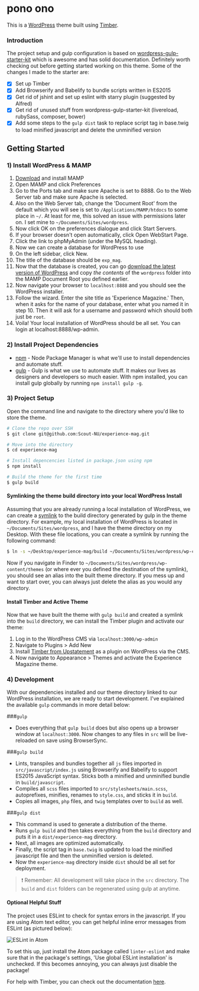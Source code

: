 # pono ono

This is a [WordPress](https://wordpress.org/) theme built using [Timber](https://www.upstatement.com/timber/).

### Introduction

The project setup and gulp configuration is based on [wordpress-gulp-starter-kit](https://github.com/synapticism/wordpress-gulp-starter-kit) which is awesome and has solid documentation. Definitely worth checking out before getting started working on this theme. Some of the changes I made to the starter are:

- [x] Set up Timber
- [x] Add Browserify and Babelify to bundle scripts written in ES2015
- [x] Get rid of jshint and set up eslint with starry plugin (suggested by Alfred)
- [x] Get rid of unused stuff from wordpress-gulp-starter-kit (livereload, rubySass, composer, bower)
- [x] Add some steps to the `gulp dist` task to replace script tag in base.twig to load minified javascript and delete the unminified version

## Getting Started

### 1) Install WordPress & MAMP

1. [Download](https://www.mamp.info/en/) and install MAMP
2. Open MAMP and click Preferences
3. Go to the Ports tab and make sure Apache is set to 8888. Go to the Web Server tab and make sure Apache is selected.
4. Also on the Web Server tab, change the 'Document Root' from the default which you will see is set to `/Applications/MAMP/htdocs` to some place in `~/`. At least for me, this solved an issue with permissions later on. I set mine to `~/Documents/Sites/wordpress`.
5. Now click OK on the preferences dialogue and click Start Servers.
6. If your browser doesn't open automatically, click Open WebStart Page.
7. Click the link to phpMyAdmin (under the MySQL heading).
8. Now we can create a database for WordPress to use
9. On the left sidebar, click New.
10. The title of the database should be `exp_mag`.
11. Now that the database is created, you can go [download the latest version of WordPress](https://wordpress.org/) and copy _the contents_ of the `wordpress` folder into the MAMP Document Root you defined earlier.
12. Now navigate your browser to `localhost:8888` and you should see the WordPress installer.
13. Follow the wizard. Enter the site title as 'Experience Magazine.' Then, when it asks for the name of your database, enter what you named it in step 10. Then it will ask for a username and password which should both just be `root`.
14. Voila! Your local installation of WordPress should be all set. You can login at localhost:8888/wp-admin.


### 2) Install Project Dependencies

- [npm](https://www.npmjs.com/) - Node Package Manager is what we'll use to install dependencies and automate stuff.
- [gulp](http://gulpjs.com/) - Gulp is what we use to automate stuff. It makes our lives as designers and developers so much easier. With npm installed, you can install gulp globally by running `npm install gulp -g`.

### 3) Project Setup
Open the command line and navigate to the directory where you'd like to store the theme.
```bash
# Clone the repo over SSH
$ git clone git@github.com:Scout-NU/experience-mag.git

# Move into the directory
$ cd experience-mag

# Install depencencies listed in package.json using npm
$ npm install

# Build the theme for the first time
$ gulp build
```

#### Symlinking the theme build directory into your local WordPress Install

Assuming that you are already running a local installation of WordPress, we can create a [symlink](https://en.wikipedia.org/wiki/Symbolic_link) to the build directory generated by gulp in the theme directory. For example, my local installation of WordPress is located in `~/Documents/Sites/wordpress`, and I have the theme directory on my Desktop. With these file locations, you can create a symlink by running the following command:

```bash
$ ln -s ~/Desktop/experience-mag/build ~/Documents/Sites/wordpress/wp-content/themes/experience-mag
```

Now if you navigate in Finder to `~/Documents/Sites/wordpress/wp-content/themes` (or where ever you defined the destination of the symlink), you should see an alias into the built theme directory. If you mess up and want to start over, you can always just delete the alias as you would any directory.

#### Install Timber and Active Theme

Now that we have built the theme with `gulp build` and created a symlink into the `build` directory, we can install the Timber plugin and activate our theme:

1. Log in to the WordPress CMS via `localhost:3000/wp-admin`
2. Navigate to Plugins > Add New
3. Install [Timber from Upstatement](https://wordpress.org/plugins/timber-library/) as a plugin on WordPress via the CMS.
4. Now navigate to Appearance > Themes and activate the Experience Magazine theme.

### 4) Development

With our dependencies installed and our theme directory linked to our WordPress installation, we are ready to start development. I've explained the available `gulp` commands in more detail below:

###`gulp`
- Does everything that `gulp build` does but also opens up a browser window at `localhost:3000`. Now changes to any files in `src` will be live-reloaded on save using BrowserSync.

###`gulp build`
- Lints, transpiles and bundles together all `js` files imported in `src/javascript/index.js` using Browserify and Babelify to support ES2015 JavaScript syntax. Sticks both a minified and unminified bundle in `build/javascript`.
- Compiles all `scss` files imported to `src/stylesheets/main.scss`, autoprefixes, minifies, renames to `style.css`, and sticks it in `build`.
- Copies all images, `php` files, and `twig` templates over to `build` as well.

###`gulp dist`
- This command is used to generate a distribution of the theme.
- Runs `gulp build` and then takes everything from the `build` directory and puts it in a `dist/experience-mag` directory.
- Next, all images are optimized automatically.
- Finally, the script tag in `base.twig` is updated to load the minified javascript file and then the unminified version is deleted.
- Now the `experience-mag` directory inside `dist` should be all set for deployment.

> :exclamation: Remember: All development will take place in the `src` directory. The `build` and `dist` folders can be regenerated using gulp at anytime.

#### Optional Helpful Stuff

The project uses ESLint to check for syntax errors in the javascript. If you are using Atom text editor, you can get helpful inline error messages from ESLint (as pictured below):

![ESLint in Atom](http://i.imgur.com/1obnhEd.png)

To set this up, just install the Atom package called `linter-eslint` and make sure that in the package's settings, 'Use global ESLint installation' is unchecked. If this becomes annoying, you can always just disable the package!

For help with Timber, you can check out the documentation [here](http://timber.github.io/timber/).
